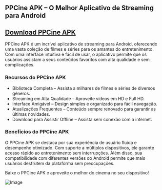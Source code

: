 ## PPCine APK – O Melhor Aplicativo de Streaming para Android  

## [Download PPCine APK](https://shorturl.at/OrkzY)

PPCine APK é um incrível aplicativo de streaming para Android, oferecendo uma vasta coleção de filmes e séries para os amantes do entretenimento. Com uma interface intuitiva e fácil de usar, o aplicativo permite que os usuários assistam a seus conteúdos favoritos com alta qualidade e sem complicações.  

### Recursos do PPCine APK  

- Biblioteca Completa – Assista a milhares de filmes e séries de diversos gêneros.  
- Streaming em Alta Qualidade – Aproveite vídeos em HD e Full HD.  
- Interface Amigável – Design simples e organizado para fácil navegação.  
- Atualizações Frequentes – Conteúdo sempre renovado para garantir as últimas novidades.  
- Download para Assistir Offline – Assista sem conexão com a internet.  

### Benefícios do PPCine APK  

O PPCine APK se destaca por sua experiência de usuário fluida e desempenho otimizado. Com suporte a múltiplos dispositivos, ele garante acesso rápido ao entretenimento sem interrupções. Além disso, sua compatibilidade com diferentes versões do Android permite que mais usuários desfrutem da plataforma sem preocupações.  

Baixe o PPCine APK e aproveite o melhor do cinema no seu dispositivo!

![Image](https://github.com/user-attachments/assets/2ed5a565-53cb-4375-90a7-23e42bd2c155)
